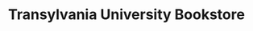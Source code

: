 ---
title: "Transylvania University Bookstore"
url: /lexington/transylvania-university-bookstore/
shop: books
---